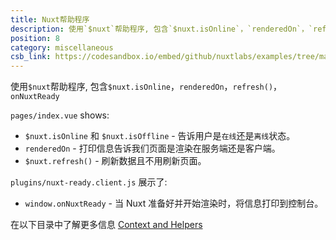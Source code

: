 ```yaml
---
title: Nuxt帮助程序
description: 使用`$nuxt`帮助程序, 包含`$nuxt.isOnline`，`renderedOn`，`refresh()`，`onNuxtReady`
position: 8
category: miscellaneous
csb_link: https://codesandbox.io/embed/github/nuxtlabs/examples/tree/master/miscellaneous/nuxt-helpers?fontsize=14&hidenavigation=1&theme=dark&view=editor
---
```


使用`$nuxt`帮助程序, 包含`$nuxt.isOnline`，`renderedOn`，`refresh()`，`onNuxtReady`

<example-intro></example-intro>

`pages/index.vue` shows:

- `$nuxt.isOnline` 和 `$nuxt.isOffline` - 告诉用户是`在线`还是`离线`状态。
- `renderedOn` - 打印信息告诉我们页面是渲染在服务端还是客户端。
- `$nuxt.refresh()` - 刷新数据且不用刷新页面。

`plugins/nuxt-ready.client.js` 展示了:

- `window.onNuxtReady` - 当 Nuxt 准备好并开始渲染时，将信息打印到控制台。

<base-alert type="next">

在以下目录中了解更多信息 [Context and Helpers](/docs/2.x/concepts/context-helpers#helpers)

</base-alert>

<code-sandbox :src="csb_link"></code-sandbox>
